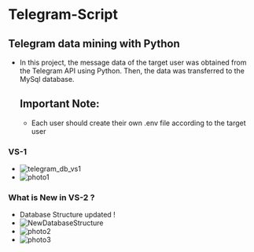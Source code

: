 # Telegram-Script
## Telegram data mining with Python

* In this project, the message data of the target user was obtained from the Telegram API using Python. Then, the data was transferred to the MySql database.
  ## Important Note:
  * Each user should create their own .env file according to the target user
### VS-1
* ![telegram_db_vs1](https://github.com/user-attachments/assets/ac84578b-dad0-460c-af5b-093d59a68ce8)
* ![photo1](https://github.com/user-attachments/assets/77866823-337b-47af-a357-7f4db05ed245)

### What is New in VS-2 ?
 * Database Structure updated !
 * ![NewDatabaseStructure](https://github.com/user-attachments/assets/f827489c-fb63-4897-9b5d-ff067331a264)
 * ![photo2](https://github.com/user-attachments/assets/56abcddd-53eb-4a50-a745-129b5442b310)
 * ![photo3](https://github.com/user-attachments/assets/4468c80b-06c6-47c8-8821-119213e4866f)


